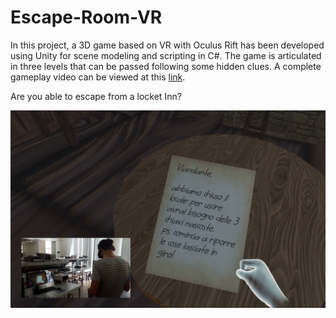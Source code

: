 # Escape-Room-VR
In this project, a 3D game based on VR with Oculus Rift has been developed using Unity for scene modeling and scripting in C#. 
The game is articulated in three levels that can be passed following some hidden clues.
A complete gameplay video can be viewed at this [link](http://www.micc.unifi.it/berretti/images/EscapeRoomVR.mp4).

Are you able to escape from a locket Inn?

![img](gameplay.png)
